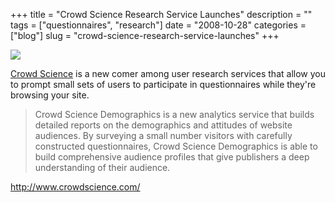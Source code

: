 +++
title = "Crowd Science Research Service Launches"
description = ""
tags = ["questionnaires", "research"]
date = "2008-10-28"
categories = ["blog"]
slug = "crowd-science-research-service-launches"
+++



  <div class="notebook-screenshot"><a href="http://www.crowdscience.com/"><img src="//konigi.com/media/bluga/wt490779853e17f.jpg"/></a></div><p><a href="http://www.crowdscience.com/">Crowd Science</a> is a new comer among user research services that allow you to prompt small sets of users to participate in questionnaires while they're browsing your site.</p>
<blockquote><p>Crowd Science Demographics is a new analytics service that builds detailed reports on the demographics and attitudes of website audiences. By surveying a small number visitors with carefully constructed questionnaires, Crowd Science Demographics is able to build comprehensive audience profiles that give publishers a deep understanding of their audience. </p></blockquote>
    
  <a href="http://www.crowdscience.com/">http://www.crowdscience.com/</a>
